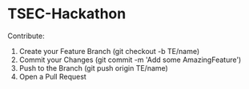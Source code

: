 # TSEC-Hackathon

Contribute:
1. Create your Feature Branch (git checkout -b TE/name)
2. Commit your Changes (git commit -m 'Add some AmazingFeature')
3. Push to the Branch (git push origin TE/name)
4. Open a Pull Request
